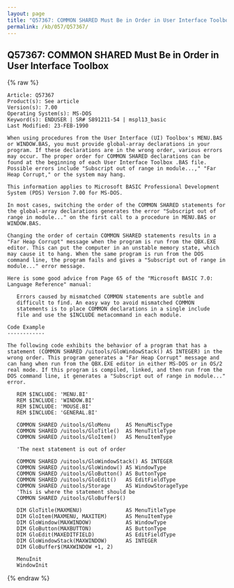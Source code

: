 ```yaml
---
layout: page
title: "Q57367: COMMON SHARED Must Be in Order in User Interface Toolbox"
permalink: /kb/057/Q57367/
---
```


## Q57367: COMMON SHARED Must Be in Order in User Interface Toolbox

{% raw %}

	Article: Q57367
	Product(s): See article
	Version(s): 7.00
	Operating System(s): MS-DOS
	Keyword(s): ENDUSER | SR# S891211-54 | mspl13_basic
	Last Modified: 23-FEB-1990
	
	When using procedures from the User Interface (UI) Toolbox's MENU.BAS
	or WINDOW.BAS, you must provide global-array declarations in your
	program. If these declarations are in the wrong order, various errors
	may occur. The proper order for COMMON SHARED declarations can be
	found at the beginning of each User Interface Toolbox .BAS file.
	Possible errors include "Subscript out of range in module...," "Far
	Heap Corrupt," or the system may hang.
	
	This information applies to Microsoft BASIC Professional Development
	System (PDS) Version 7.00 for MS-DOS.
	
	In most cases, switching the order of the COMMON SHARED statements for
	the global-array declarations generates the error "Subscript out of
	range in module..." on the first call to a procedure in MENU.BAS or
	WINDOW.BAS.
	
	Changing the order of certain COMMON SHARED statements results in a
	"Far Heap Corrupt" message when the program is run from the QBX.EXE
	editor. This can put the computer in an unstable memory state, which
	may cause it to hang. When the same program is run from the DOS
	command line, the program fails and gives a "Subscript out of range in
	module..." error message.
	
	Here is some good advice from Page 65 of the "Microsoft BASIC 7.0:
	Language Reference" manual:
	
	   Errors caused by mismatched COMMON statements are subtle and
	   difficult to find. An easy way to avoid mismatched COMMON
	   statements is to place COMMON declarations in a single include
	   file and use the $INCLUDE metacommand in each module.
	
	Code Example
	------------
	
	The following code exhibits the behavior of a program that has a
	statement (COMMON SHARED /uitools/GloWindowStack() AS INTEGER) in the
	wrong order. This program generates a "Far Heap Corrupt" message and
	can hang when run from the QBX.EXE editor in either MS-DOS or in OS/2
	real mode. If this program is compiled, linked, and then run from the
	DOS command line, it generates a "Subscript out of range in module..."
	error.
	
	   REM $INCLUDE: 'MENU.BI'
	   REM $INCLUDE: 'WINDOW.BI'
	   REM $INCLUDE: 'MOUSE.BI'
	   REM $INCLUDE: 'GENERAL.BI'
	
	   COMMON SHARED /uitools/GloMenu     AS MenuMiscType
	   COMMON SHARED /uitools/GloTitle()  AS MenuTitleType
	   COMMON SHARED /uitools/GloItem()   AS MenuItemType
	
	   'The next statement is out of order
	
	   COMMON SHARED /uitools/GloWindowStack() AS INTEGER
	   COMMON SHARED /uitools/GloWindow() AS WindowType
	   COMMON SHARED /uitools/GloButton() AS ButtonType
	   COMMON SHARED /uitools/GloEdit()   AS EditFieldType
	   COMMON SHARED /uitools/Storage     AS WindowStorageType
	   'This is where the statement should be
	   COMMON SHARED /uitools/GloBuffer$()
	
	   DIM GloTitle(MAXMENU)              AS MenuTitleType
	   DIM GloItem(MAXMENU, MAXITEM)      AS MenuItemType
	   DIM GloWindow(MAXWINDOW)           AS WindowType
	   DIM GloButton(MAXBUTTON)           AS ButtonType
	   DIM GloEdit(MAXEDITFIELD)          AS EditFieldType
	   DIM GloWindowStack(MAXWINDOW)      AS INTEGER
	   DIM GloBuffer$(MAXWINDOW +1, 2)
	
	   MenuInit
	   WindowInit

{% endraw %}
